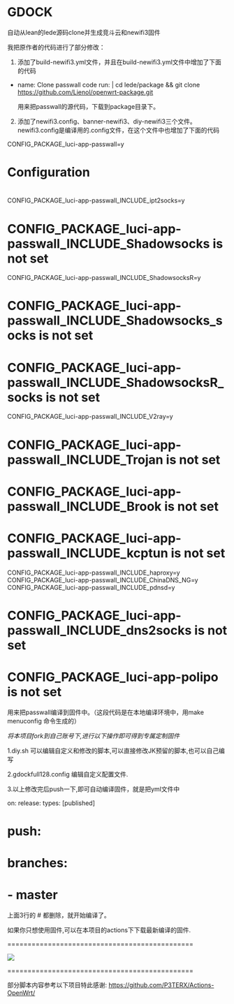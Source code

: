 # GDOCK
自动从lean的lede源码clone并生成竞斗云和newifi3固件

我把原作者的代码进行了部分修改：
1. 添加了build-newifi3.yml文件，并且在build-newifi3.yml文件中增加了下面的代码
- name: Clone passwall code
      run: |
        cd lede/package &&  git clone https://github.com/Lienol/openwrt-package.git
		
  用来把passwall的源代码，下载到package目录下。
2. 添加了newifi3.config、banner-newifi3、diy-newifi3三个文件。
   newifi3.config是编译用的.config文件，在这个文件中也增加了下面的代码

CONFIG_PACKAGE_luci-app-passwall=y 
#
# Configuration
#
CONFIG_PACKAGE_luci-app-passwall_INCLUDE_ipt2socks=y
# CONFIG_PACKAGE_luci-app-passwall_INCLUDE_Shadowsocks is not set
CONFIG_PACKAGE_luci-app-passwall_INCLUDE_ShadowsocksR=y
# CONFIG_PACKAGE_luci-app-passwall_INCLUDE_Shadowsocks_socks is not set
# CONFIG_PACKAGE_luci-app-passwall_INCLUDE_ShadowsocksR_socks is not set
CONFIG_PACKAGE_luci-app-passwall_INCLUDE_V2ray=y
# CONFIG_PACKAGE_luci-app-passwall_INCLUDE_Trojan is not set
# CONFIG_PACKAGE_luci-app-passwall_INCLUDE_Brook is not set
# CONFIG_PACKAGE_luci-app-passwall_INCLUDE_kcptun is not set
CONFIG_PACKAGE_luci-app-passwall_INCLUDE_haproxy=y
CONFIG_PACKAGE_luci-app-passwall_INCLUDE_ChinaDNS_NG=y
CONFIG_PACKAGE_luci-app-passwall_INCLUDE_pdnsd=y
# CONFIG_PACKAGE_luci-app-passwall_INCLUDE_dns2socks is not set
# CONFIG_PACKAGE_luci-app-polipo is not set

  用来把passwall编译到固件中。（这段代码是在本地编译环境中，用make menuconfig 命令生成的）


  
*将本项目fork到自己账号下,进行以下操作即可得到专属定制固件*

1.diy.sh
可以编辑自定义和修改的脚本,可以直接修改JK预留的脚本,也可以自己编写

2.gdockfull128.config
编辑自定义配置文件.

3.以上修改完后push一下,即可自动编译固件，就是把yml文件中


on: 
  release:
    types: [published]
#  push:
#    branches: 
#      - master


上面3行的 # 都删除，就开始编译了。


如果你只想使用固件,可以在本项目的actions下下载最新编译的固件.

==============================================

![](/screenshots/r619ac1.png)

==============================================

部分脚本内容参考以下项目特此感谢:
https://github.com/P3TERX/Actions-OpenWrt/
